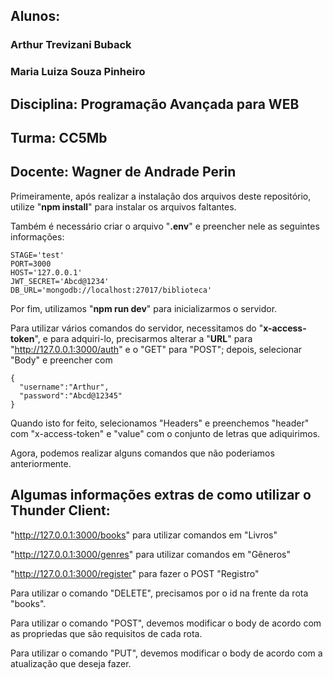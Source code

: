 ## Alunos:
### Arthur Trevizani Buback
### Maria Luiza Souza Pinheiro
## Disciplina: Programação Avançada para WEB
## Turma: CC5Mb
## Docente: Wagner de Andrade Perin

Primeiramente, após realizar a instalação dos arquivos deste repositório, utilize "**npm install**" para instalar os arquivos faltantes.

Também é necessário criar o arquivo "**.env**" e preencher nele as seguintes informações:
```
STAGE='test'
PORT=3000
HOST='127.0.0.1'
JWT_SECRET='Abcd@1234'
DB_URL='mongodb://localhost:27017/biblioteca'
```

Por fim, utilizamos "**npm run dev**" para inicializarmos o servidor.

Para utilizar vários comandos do servidor, necessitamos do "**x-access-token**", e para adquiri-lo, precisarmos alterar a "**URL**" para "http://127.0.0.1:3000/auth" e o "GET" para "POST"; depois, selecionar "Body" e preencher com
```
{
  "username":"Arthur",
  "password":"Abcd@12345"
}
```
Quando isto for feito, selecionamos "Headers" e preenchemos "header" com "x-access-token" e "value" com o conjunto de letras que adiquirimos.

Agora, podemos realizar alguns comandos que não poderiamos anteriormente.

## Algumas informações extras de como utilizar o Thunder Client:
"http://127.0.0.1:3000/books" para utilizar comandos em "Livros"

"http://127.0.0.1:3000/genres" para utilizar comandos em "Gêneros"

"http://127.0.0.1:3000/register" para fazer o POST "Registro"

Para utilizar o comando "DELETE", precisamos por o id na frente da rota "books".

Para utilizar o comando "POST", devemos modificar o body de acordo com as propriedas que são requisitos de cada rota.

Para utilizar o comando "PUT", devemos modificar o body de acordo com a atualização que deseja fazer.
